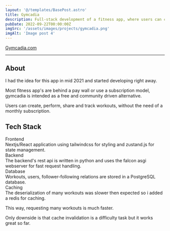 ```yaml
---
layout: '@/templates/BasePost.astro'
title: Gymcadia
description: Full-stack development of a fitness app, where users can create, perform, share and track workouts.
pubDate: 2022-09-22T00:00:00Z
imgSrc: '/assets/images/projects/gymcadia.png'
imgAlt: 'Image post 4'
---
```


<a href="https://gymcadia.com" target="_blank">Gymcadia.com</a>

---


<h2>About</h2>

I had the idea for this app in mid 2021 and started developing right away.

Most fitness app's are behind a pay wall or use a subscription model, gymcadia is intended as a free and community driven alternative.

Users can create, perform, share and track workouts, without the need of a monthly subscription.



<h2>Tech Stack</h2>

<div class="underline font-bold">
Frontend
</div>
Nextjs/React application using tailwindcss for styling and zustand.js for state management.

<div class="underline font-bold">
Backend
</div>
The backend's rest api is written in python and uses the falcon asgi webserver for fast request handling.

<div class="underline font-bold">
Database
</div>
Workouts, users, follower-following relations are stored in a PostgreSQL database.

<div class="underline font-bold">
Caching
</div>
The deserialization of many workouts was slower then expected so i added a redis for caching.

This way, requesting many workouts is much faster.

Only downside is that cache invalidation is a difficulty task but it works great so far.

